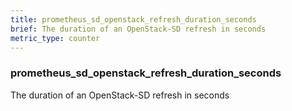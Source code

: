 ```yaml
---
title: prometheus_sd_openstack_refresh_duration_seconds
brief: The duration of an OpenStack-SD refresh in seconds
metric_type: counter
---
```

### prometheus_sd_openstack_refresh_duration_seconds

The duration of an OpenStack-SD refresh in seconds
